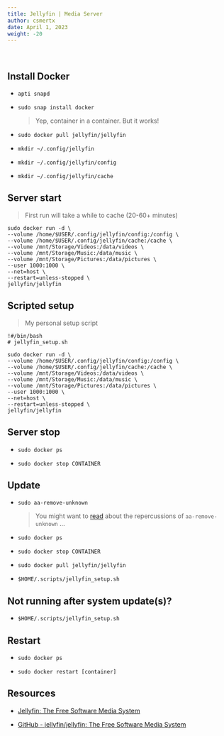```yaml
---
title: Jellyfin | Media Server
author: csmertx
date: April 1, 2023
weight: -20
---
```


<br />

## Install Docker

- ```apti snapd```

- ```sudo snap install docker```

    > Yep, container in a container. But it works!

- ```sudo docker pull jellyfin/jellyfin```

- ```mkdir ~/.config/jellyfin```

- ```mkdir ~/.config/jellyfin/config```

- ```mkdir ~/.config/jellyfin/cache```

## Server start

> First run will take a while to cache (20-60+ minutes)

```
sudo docker run -d \
--volume /home/$USER/.config/jellyfin/config:/config \
--volume /home/$USER/.config/jellyfin/cache:/cache \
--volume /mnt/Storage/Videos:/data/videos \
--volume /mnt/Storage/Music:/data/music \
--volume /mnt/Storage/Pictures:/data/pictures \
--user 1000:1000 \
--net=host \
--restart=unless-stopped \
jellyfin/jellyfin
```

## Scripted setup

> My personal setup script

```
!#/bin/bash
# jellyfin_setup.sh

sudo docker run -d \
--volume /home/$USER/.config/jellyfin/config:/config \
--volume /home/$USER/.config/jellyfin/cache:/cache \
--volume /mnt/Storage/Videos:/data/videos \
--volume /mnt/Storage/Music:/data/music \
--volume /mnt/Storage/Pictures:/data/pictures \
--user 1000:1000 \
--net=host \
--restart=unless-stopped \
jellyfin/jellyfin
```

## Server stop

- ```sudo docker ps```

- ```sudo docker stop CONTAINER```

## Update

- ```sudo aa-remove-unknown```

    > You might want to [read](https://forum.snapcraft.io/t/broken-apparmor/32191) about the repercussions of ```aa-remove-unknown``` ...

- ```sudo docker ps```

- ```sudo docker stop CONTAINER```

- ```sudo docker pull jellyfin/jellyfin```

- ```$HOME/.scripts/jellyfin_setup.sh```

## Not running after system update(s)?

- ```$HOME/.scripts/jellyfin_setup.sh```

## Restart

- ```sudo docker ps```

- ```sudo docker restart [container]```

## Resources

- [Jellyfin: The Free Software Media System](https://jellyfin.org)

- [GitHub - jellyfin/jellyfin: The Free Software Media System](https://github.com/jellyfin/jellyfin)